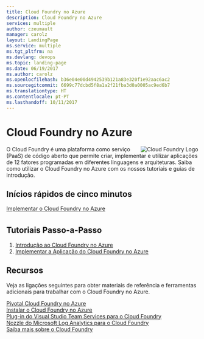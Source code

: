 ```yaml
---
title: Cloud Foundry no Azure
description: Cloud Foundry no Azure
services: multiple
author: czeumault
manager: carolz
layout: LandingPage
ms.service: multiple
ms.tgt_pltfrm: na
ms.devlang: devops
ms.topic: landing-page
ms.date: 06/19/2017
ms.author: carolz
ms.openlocfilehash: b36e04e00d4942539b121a83e320f1e92aac6ac2
ms.sourcegitcommit: 6699c77dcbd5f8a1a2f21fba3d0a0005ac9ed6b7
ms.translationtype: HT
ms.contentlocale: pt-PT
ms.lasthandoff: 10/11/2017
---
```

<div class="content">
    <h1>Cloud Foundry no Azure</h1>
    <div class="introHolder" style="justify-content: space-between;">
    <div class="intro" style="min-width: 200px">
    <img src="media/cloudfoundry.png" align="right" alt="Cloud Foundry Logo"> O Cloud Foundry é uma plataforma como serviço (PaaS) de código aberto que permite criar, implementar e utilizar aplicações de 12 fatores programadas em diferentes linguagens e arquiteturas.  Saiba como utilizar o Cloud Foundry no Azure com os nossos tutoriais e guias de introdução.
        </div>
    </div>
<h2>Inícios rápidos de cinco minutos</h2>
<a href="https://azuremarketplace.microsoft.com/marketplace/apps/pivotal.pivotal-cloud-foundry">Implementar o Cloud Foundry no Azure</a>
<h2 style="margin-top: 36px">Tutoriais Passo-a-Passo</h2>
<ol>
  <li><a href="/azure/virtual-machines/linux/cloudfoundry-get-started">Introdução ao Cloud Foundry no Azure</a></li>
  <li><a href="/azure/virtual-machines/linux/cloudfoundry-deploy-your-first-app">Implementar a Aplicação do Cloud Foundry no Azure</a></li>  
</ol>
<h2>Recursos</h2>
<p>Veja as ligações seguintes para obter materiais de referência e ferramentas adicionais para trabalhar com o Cloud Foundry no Azure.<p>
<a href="https://pivotal.io/partners/microsoft">Pivotal Cloud Foundry no Azure</a><br/>
<a href="https://docs.pivotal.io/pivotalcf/1-11/customizing/pcf_azure.html">Instalar o Cloud Foundry no Azure</a><br/>
<a href="https://github.com/Microsoft/vsts-cloudfoundry">Plug-in do Visual Studio Team Services para o Cloud Foundry</a><br/>
<a href="https://github.com/Azure/oms-log-analytics-firehose-nozzle">Nozzle do Microsoft Log Analytics para o Cloud Foundry</a><br/>
<a href="https://docs.cloudfoundry.org/">Saiba mais sobre o Cloud Foundry</a><br/>
</div>